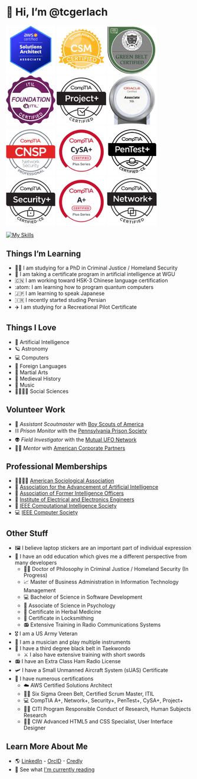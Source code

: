 # 👋 Hi, I’m @tcgerlach

<img src="aws.png" width="133.3px"/> <img src="csm.png" width="133.3px"/> <img src="sixsigma.png" width="133.3px"/> <img src="itil.png" width="133.3px"/> <img src="project.png" width="133.3px"/> <img src="sql.png" width="133.3px"/> </br>
<img src="CNSP.png" width="133.3px"/> <img src="cysaplus.png" width="133.3px"/> <img src="pentest.png" width="133.3px"/> <img src="secplus.png" width="133.3px"/> <img src="aplus.png" width="133.3px"/> <img src="netplus.png" width="133.3px"/> 

[![My Skills](https://skillicons.dev/icons?i=androidstudio,angular,apple,arduino,aws,bash,bitbucket,bsd,c,cs,cpp,css,cypress,debian,docker,eclipse,firebase,gamemakerstudio,git,github,gradle,hibernate,html,idea,java,js,jenkins,jquery,kafka,kali,kubernetes,latex,linux,md,maven,mongodb,mysql,nodejs,npm,opencv,perl,php,postgres,py,r,redhat,raspberrypi,regex,spring,sqlite,sklearn,svg,terraform,ts,ubuntu,unity,vim,visualstudio,vscode,wordpress)](https://skillicons.dev)

## Things I’m Learning
- 👮‍♂️ I am studying for a PhD in Criminal Justice / Homeland Security
- 🦉 I am taking a certificate program in artificial intelligence at WGU
- 🇨🇳 I am working toward HSK-3 Chinese language certification
- :atom: I am learning how to program quantum computers
- 🇯🇵 I am learning to speak Japanese
- 🇮🇷 I recently started studing Persian
- ✈️ I am studying for a Recreational Pilot Certificate


## Things I Love
- 🤖 Artificial Intelligence
- 🪐 Astronomy
- 💻 Computers
- 💬 Foreign Languages
- 🥷 Martial Arts
- 🧙 Medieval History
- 🎵 Music
- 👨‍👩‍👧‍👦 Social Sciences


## Volunteer Work
- 🌳 *Assistant Scoutmaster* with [Boy Scouts of America](https://scouting.org)
- ⛓️ *Prison Monitor* with the [Pennsylvania Prison Society](https://prisonsociety.org)
- 👽 *Field Investigator* with the [Mutual UFO Network](https://mufon.com)
- 👨‍💼 *Mentor* with [American Corporate Partners](https://acp-usa.org)


## Professional Memberships
- 👨‍👩‍👧‍👦 [American Sociological Association](https://www.asanet.org/)
- 🧠 [Association for the Advancement of Artificial Intelligence](https://aaai.org/)
- 🥷 [Association of Former Intelligence Officers](https://www.afio.com/)
- 🔌 [Institute of Electrical and Electronics Engineers](https://ieee.org)
- 🤖 [IEEE Computational Intelligence Society](https://cis.ieee.org)
- 💻 [IEEE Computer Society](https://www.computer.org)
  

## Other Stuff
- 🖼️ I believe laptop stickers are an important part of individual expression
- 📜 I have an odd education which gives me a different perspective from many developers
  - 🕵️‍♂️ Doctor of Philosophy in Criminal Justice / Homeland Security (In Progress)
  - 📈 Master of Business Administration in Information Technology Management
  - 💻 Bachelor of Science in Software Development
  - 🧠 Associate of Science in Psychology
  - 💊 Certificate in Herbal Medicine
  - 🔑 Certificate in Locksmithing
  - 📻 Extensive Training in Radio Communications Systems
- 🎖️ I am a US Army Veteran
- 🎷 I am a musician and play multiple instruments
- 🥋 I have a third degree black belt in Taekwondo
  - ⚔️ I also have extensive training with short swords 
- 📻 I have an Extra Class Ham Radio License
- 🛩️ I have a Small Unmanned Aircraft System (sUAS) Certificate
- 📄 I have numerous certifications
  - ☁️ AWS Certified Solutions Architect
  - 👨‍💼 Six Sigma Green Belt, Certified Scrum Master, ITIL
  - 💻 CompTIA A+, Network+, Security+, PenTest+, CySA+, Project+
  - 👨‍🔬 CITI Program Responsible Conduct of Research, Human Subjects Research
  - 👨‍💻 CIW Advanced HTML5 and CSS Specialist, User Interface Designer
 

## Learn More About Me
- 🌎 [LinkedIn](https://linkedin.com/in/tcgerlach) - [OrcID](https://orcid.org/0000-0003-4596-2767) - [Credly](https://www.credly.com/users/thomas-gerlach)
- 📖 See what [I'm currently reading](https://www.librarything.com/catalog/tcgerlach/currentlyreading)
